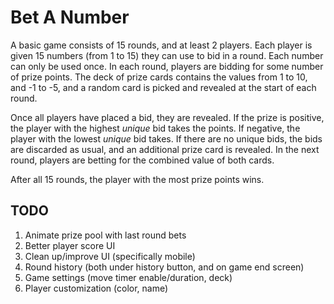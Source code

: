 # Bet A Number

A basic game consists of 15 rounds, and at least 2 players. Each player is given 15 numbers (from 1 to 15)
they can use to bid in a round. Each number can only be used once. In each round, players
are bidding for some number of prize points. The deck of prize cards contains the values from 1 to 10, 
and -1 to -5, and a random card is picked and revealed at the start of each round.

Once all players have placed a bid, they are revealed. If the prize is positive, the player
with the highest *unique* bid takes the points. If negative, the player with the lowest *unique*
bid takes. If there are no unique bids, the bids are discarded as usual, and an additional prize 
card is revealed. In the next round, players are betting for the combined value of both cards.

After all 15 rounds, the player with the most prize points wins.

## TODO

1. Animate prize pool with last round bets
2. Better player score UI
3. Clean up/improve UI (specifically mobile)
4. Round history (both under history button, and on game end screen)
5. Game settings (move timer enable/duration, deck)
6. Player customization (color, name)


